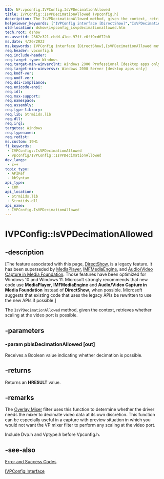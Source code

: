 ```yaml
---
UID: NF:vpconfig.IVPConfig.IsVPDecimationAllowed
title: IVPConfig::IsVPDecimationAllowed (vpconfig.h)
description: The IsVPDecimationAllowed method, given the context, retrieves whether scaling at the video port is possible.
helpviewer_keywords: ["IVPConfig interface [DirectShow]","IsVPDecimationAllowed method","IVPConfig.IsVPDecimationAllowed","IVPConfig::IsVPDecimationAllowed","IVPConfigIsVPDecimationAllowed","IsVPDecimationAllowed","IsVPDecimationAllowed method [DirectShow]","IsVPDecimationAllowed method [DirectShow]","IVPConfig interface","dshow.ivpconfig_isvpdecimationallowed","vpconfig/IVPConfig::IsVPDecimationAllowed"]
old-location: dshow\ivpconfig_isvpdecimationallowed.htm
tech.root: dshow
ms.assetid: 2362e321-cbdd-41ee-97ff-e6ff9cd672b0
ms.date: 4/26/2023
ms.keywords: IVPConfig interface [DirectShow],IsVPDecimationAllowed method, IVPConfig.IsVPDecimationAllowed, IVPConfig::IsVPDecimationAllowed, IVPConfigIsVPDecimationAllowed, IsVPDecimationAllowed, IsVPDecimationAllowed method [DirectShow], IsVPDecimationAllowed method [DirectShow],IVPConfig interface, dshow.ivpconfig_isvpdecimationallowed, vpconfig/IVPConfig::IsVPDecimationAllowed
req.header: vpconfig.h
req.include-header: 
req.target-type: Windows
req.target-min-winverclnt: Windows 2000 Professional [desktop apps only]
req.target-min-winversvr: Windows 2000 Server [desktop apps only]
req.kmdf-ver: 
req.umdf-ver: 
req.ddi-compliance: 
req.unicode-ansi: 
req.idl: 
req.max-support: 
req.namespace: 
req.assembly: 
req.type-library: 
req.lib: Strmiids.lib
req.dll: 
req.irql: 
targetos: Windows
req.typenames: 
req.redist: 
ms.custom: 19H1
f1_keywords:
 - IVPConfig::IsVPDecimationAllowed
 - vpconfig/IVPConfig::IsVPDecimationAllowed
dev_langs:
 - c++
topic_type:
 - APIRef
 - kbSyntax
api_type:
 - COM
api_location:
 - Strmiids.lib
 - Strmiids.dll
api_name:
 - IVPConfig.IsVPDecimationAllowed
---
```


# IVPConfig::IsVPDecimationAllowed


## -description

\[The feature associated with this page, [DirectShow](/windows/win32/directshow/directshow), is a legacy feature. It has been superseded by [MediaPlayer](/uwp/api/Windows.Media.Playback.MediaPlayer), [IMFMediaEngine](/windows/win32/api/mfmediaengine/nn-mfmediaengine-imfmediaengine), and [Audio/Video Capture in Media Foundation](windows/win32/medfound/audio-video-capture-in-media-foundation). Those features have been optimized for Windows 10 and Windows 11. Microsoft strongly recommends that new code use **MediaPlayer**, **IMFMediaEngine** and **Audio/Video Capture in Media Foundation** instead of **DirectShow**, when possible. Microsoft suggests that existing code that uses the legacy APIs be rewritten to use the new APIs if possible.\]

The <code>IsVPDecimationAllowed</code> method, given the context, retrieves whether scaling at the video port is possible.

## -parameters

### -param pbIsDecimationAllowed [out]

Receives a Boolean value indicating whether decimation is possible.

## -returns

Returns an <b>HRESULT</b> value.

## -remarks

The <a href="/windows/desktop/DirectShow/overlay-mixer-filter">Overlay Mixer</a> filter uses this function to determine whether the driver needs the mixer to decimate video data at its own discretion. This function can be especially useful in a capture with preview situation in which you would not want the VP mixer filter to perform any scaling at the video port.

Include Dvp.h and Vptype.h before Vpconfig.h.

## -see-also

<a href="/windows/desktop/DirectShow/error-and-success-codes">Error and Success Codes</a>



<a href="/windows/desktop/api/vpconfig/nn-vpconfig-ivpconfig">IVPConfig Interface</a>